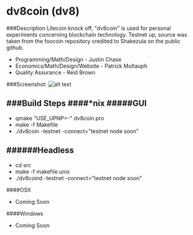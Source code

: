 dv8coin (dv8)
===========
###Description
Litecoin knock off, "dv8coin" is used for personal experiments concerning blockchain technology. Testnet up, source was taken from the foocoin repository credited to Shakezula on the public github.

- Programming/Math/Design - Justin Chase
- Economics/Math/Design/Website - Patrick Multauph
- Quality Assurance - Reid Brown


###Screenshot:
![alt text](http://i.imgur.com/hEmFLlV.png "dv8coin screenshot")

###Build Steps
####*nix
#####GUI
--------
* qmake "USE_UPNP=-" dv8coin.pro
* make -f Makefile
*  ./dv8coin -testnet -connect="testnet node soon"
 
######Headless
--------
* cd src
* make -f makefile.unix
* ./dv8coind -testnet  -connect="testnet node soon"

####OSX 
* Coming Soon

####Windows
* Coming Soon
